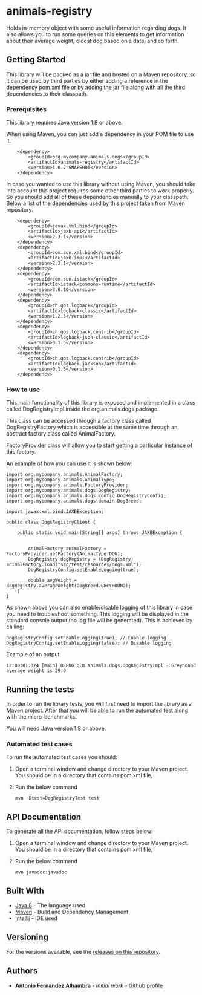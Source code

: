 # animals-registry

Holds in-memory object with some useful information regarding dogs. It also allows you to run
some queries on this elements to get information about their average weight, oldest dog based
on a date, and so forth.

## Getting Started

This library will be packed as a jar file and hosted on a Maven repository, so it can be used by third parties by 
either adding a reference in the dependency pom.xml file or by adding the jar file along with all the third dependencies
 to their classpath.

### Prerequisites

This library requires Java version 1.8 or above.

When using Maven, you can just add a dependency in your POM file to use it.

```
    <dependency>
        <groupId>org.mycompany.animals.dogs</groupId>
        <artifactId>animals-registry</artifactId>
        <version>1.0.2-SNAPSHOT</version>
    </dependency>
```

In case you wanted to use this library without using Maven, you should take into account this project
requires some other third parties to work properly. So you should add all of these dependencies manually to your
classpath.
Below a list of the dependencies used by this project taken
from Maven repository.

```
    <dependency>
        <groupId>javax.xml.bind</groupId>
        <artifactId>jaxb-api</artifactId>
        <version>2.3.1</version>
    </dependency>
    <dependency>
        <groupId>com.sun.xml.bind</groupId>
        <artifactId>jaxb-impl</artifactId>
        <version>2.3.1</version>
    </dependency>
    <dependency>
        <groupId>com.sun.istack</groupId>
        <artifactId>istack-commons-runtime</artifactId>
        <version>3.0.10</version>
    </dependency>
    <dependency>
        <groupId>ch.qos.logback</groupId>
        <artifactId>logback-classic</artifactId>
        <version>1.2.3</version>
    </dependency>
    <dependency>
        <groupId>ch.qos.logback.contrib</groupId>
        <artifactId>logback-json-classic</artifactId>
        <version>0.1.5</version>
    </dependency>
    <dependency>
        <groupId>ch.qos.logback.contrib</groupId>
        <artifactId>logback-jackson</artifactId>
        <version>0.1.5</version>
    </dependency>
```

### How to use

This main functionality of this library is exposed and implemented in a class called DogRegistryImpl inside 
the org.animals.dogs package.

This class can be accessed through a factory class called DogRegistryFactory which is accessible at the same time
through an abstract factory class called AnimalFactory. 

FactoryProvider class will allow you to start getting a particular instance of this factory.

An example of how you can use it is shown below:

```
import org.mycompany.animals.AnimalFactory;
import org.mycompany.animals.AnimalType;
import org.mycompany.animals.FactoryProvider;
import org.mycompany.animals.dogs.DogRegistry;
import org.mycompany.animals.dogs.config.DogRegistryConfig;
import org.mycompany.animals.dogs.domain.DogBreed;

import javax.xml.bind.JAXBException;

public class DogsRegistryClient {

    public static void main(String[] args) throws JAXBException {


        AnimalFactory animalFactory = FactoryProvider.getFactory(AnimalType.DOG);
        DogRegistry dogRegistry = (DogRegistry) animalFactory.load("src/test/resources/dogs.xml");
        DogRegistryConfig.setEnableLogging(true);

        double avgWeight = dogRegistry.averageWeight(DogBreed.GREYHOUND);
    }
}
```

As shown above you can also enable/disable logging of this library in case you need to troubleshoot something.
This logging will be displayed in the standard console output (no log file will be generated).
This is achieved by calling:

```
DogRegistryConfig.setEnableLogging(true); // Enable logging
DogRegistryConfig.setEnableLogging(false); // Disable logging
```

Example of an output

```
12:00:01.374 [main] DEBUG o.m.animals.dogs.DogRegistryImpl - Greyhound average weight is 29.0
```

## Running the tests

In order to run the library tests, you will first need to import the library as a Maven project.
After that you will be able to run the automated test along with the micro-benchmarks.

You will need Java version 1.8 or above.
 

### Automated test cases

To run the automated test cases you should:

1. Open a terminal window and change directory to your Maven project. You should be in a directory that contains pom.xml file,
2. Run the below command

    ```
    mvn -Dtest=DogRegistryTest test
    ```

## API Documentation

To generate all the API documentation, follow steps below:
 
1. Open a terminal window and change directory to your Maven project. You should be in a directory that contains pom.xml file,
2. Run the below command

    ```
    mvn javadoc:javadoc
    ```

## Built With

* [Java 8](https://www.oracle.com/technetwork/java/javase/overview/java8-2100321.html) - The language used
* [Maven](https://maven.apache.org/) - Build and Dependency Management
* [Intellij](https://www.jetbrains.com/idea/) - IDE used

## Versioning

For the versions available, see the [releases on this repository](https://github.com/afalhambra/animals-registry/releases). 

## Authors

* **Antonio Fernandez Alhambra** - *Initial work* - [Github profile](https://github.com/afalhambra/)

